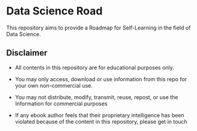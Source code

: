 # Data Science Road

This repository aims to provide a Roadmap for Self-Learning in the field of Data Science.

## Disclaimer

- All contents in this repository are for educational purposes only.

- You may only access, download or use information from this repo for your own non-commercial use.

- You may not distribute, modify, transmit, reuse, repost, or use the Information for commercial purposes

- If any ebook author feels that their proprietary intelligence has been violated because of the content in this repository, please get in touch
